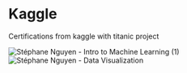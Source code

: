 # Kaggle


Certifications from kaggle with titanic project

![Stéphane Nguyen - Intro to Machine Learning (1)](https://user-images.githubusercontent.com/81899264/115063720-3a266f80-9eec-11eb-9dd6-a0f595bcd0bb.png)
![Stéphane Nguyen - Data Visualization](https://user-images.githubusercontent.com/81899264/115063717-38f54280-9eec-11eb-8c67-f0354560469b.png)

